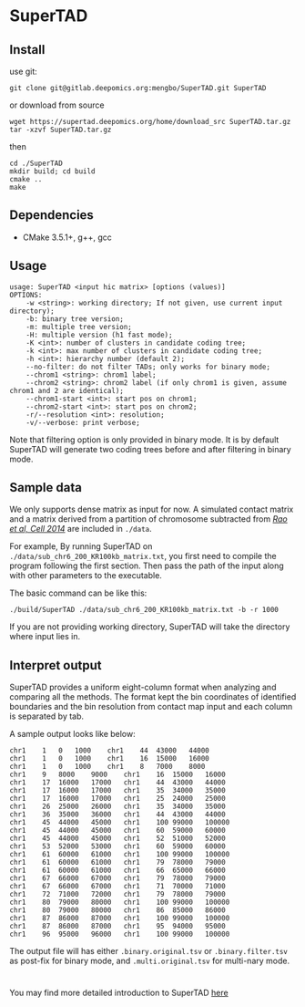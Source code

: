 # SuperTAD

## Install  
use git:  
```
git clone git@gitlab.deepomics.org:mengbo/SuperTAD.git SuperTAD
```
or download from source
```
wget https://supertad.deepomics.org/home/download_src SuperTAD.tar.gz
tar -xzvf SuperTAD.tar.gz
```
then
```
cd ./SuperTAD
mkdir build; cd build
cmake ..
make
```

## Dependencies 
* CMake 3.5.1+, g++, gcc

## Usage  
```
usage: SuperTAD <input hic matrix> [options (values)]
OPTIONS:
    -w <string>: working directory; If not given, use current input directory);
    -b: binary tree version;
    -m: multiple tree version;
    -H: multiple version (h1 fast mode);
    -K <int>: number of clusters in candidate coding tree;
    -k <int>: max number of clusters in candidate coding tree;
    -h <int>: hierarchy number (default 2);
    --no-filter: do not filter TADs; only works for binary mode;
    --chrom1 <string>: chrom1 label;
    --chrom2 <string>: chrom2 label (if only chrom1 is given, assume chrom1 and 2 are identical);
    --chrom1-start <int>: start pos on chrom1;
    --chrom2-start <int>: start pos on chrom2;
    -r/--resolution <int>: resolution;
    -v/--verbose: print verbose;
```
Note that filtering option is only provided in binary mode. It is by default SuperTAD will generate two coding trees 
before and after filtering in binary mode. 

## Sample data
We only supports dense matrix as input for now.
A simulated contact matrix and a matrix derived from a partition of chromosome subtracted from 
[*Rao et al, Cell 2014*](https://www.cell.com/fulltext/S0092-8674(14)01497-4)
are included in `./data`.

For example,
By running SuperTAD on `./data/sub_chr6_200_KR100kb_matrix.txt`, 
you first need to compile the program following the first section.
Then pass the path of the input along with other parameters to the executable.

The basic command can be like this:
```
./build/SuperTAD ./data/sub_chr6_200_KR100kb_matrix.txt -b -r 1000
```

If you are not providing working directory, SuperTAD will take the directory where input lies in.

## Interpret output
SuperTAD provides a uniform eight-column format when analyzing and comparing all the methods. 
The format kept the bin coordinates of identified boundaries and the bin resolution from contact map input and each 
column is separated by tab. 

A sample output looks like below:
```
chr1	1	0	1000	chr1	44	43000	44000
chr1	1	0	1000	chr1	16	15000	16000
chr1	1	0	1000	chr1	8	7000	8000
chr1	9	8000	9000	chr1	16	15000	16000
chr1	17	16000	17000	chr1	44	43000	44000
chr1	17	16000	17000	chr1	35	34000	35000
chr1	17	16000	17000	chr1	25	24000	25000
chr1	26	25000	26000	chr1	35	34000	35000
chr1	36	35000	36000	chr1	44	43000	44000
chr1	45	44000	45000	chr1	100	99000	100000
chr1	45	44000	45000	chr1	60	59000	60000
chr1	45	44000	45000	chr1	52	51000	52000
chr1	53	52000	53000	chr1	60	59000	60000
chr1	61	60000	61000	chr1	100	99000	100000
chr1	61	60000	61000	chr1	79	78000	79000
chr1	61	60000	61000	chr1	66	65000	66000
chr1	67	66000	67000	chr1	79	78000	79000
chr1	67	66000	67000	chr1	71	70000	71000
chr1	72	71000	72000	chr1	79	78000	79000
chr1	80	79000	80000	chr1	100	99000	100000
chr1	80	79000	80000	chr1	86	85000	86000
chr1	87	86000	87000	chr1	100	99000	100000
chr1	87	86000	87000	chr1	95	94000	95000
chr1	96	95000	96000	chr1	100	99000	100000
```
The output file will has either `.binary.original.tsv` or `.binary.filter.tsv` as post-fix for binary mode, 
and `.multi.original.tsv` for multi-nary mode.

#
You may find more detailed introduction to SuperTAD [here](https://supertad.deepomics.org)